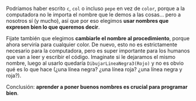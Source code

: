 Podríamos haber escrito `c`, `col` o incluso `pepe` en vez de `color`, porque a la computadora no le importa el nombre que le demos a las cosas... pero a nosotros sí (y mucho), así que por eso elegimos **usar nombres que expresen bien lo que queremos decir**.

Fijate también que elegimos **cambiarle el nombre al procedimiento**, porque ahora serviría para cualquier color. De nuevo, esto no es estrictamente necesario para la computadora, pero es super importante para los humanos que van a leer y escribir el código. Imaginate si le dejaramos el mismo nombre, luego al usarlo quedaría `DibujarLineaNegra3(Rojo)` y no es obvio qué es lo que hace (¿una línea negra? ¿una línea roja? ¿una línea negra y roja?).

Conclusión: **aprender a poner buenos nombres es crucial para programar bien**.
